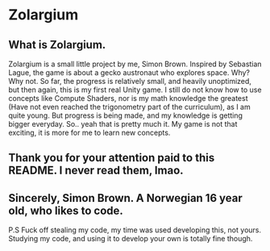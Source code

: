 # Zolargium
## What is Zolargium.
Zolargium is a small little project by me, Simon Brown.
Inspired by Sebastian Lague, the game is about a gecko austronaut who explores space.
    Why? Why not. 
So far, the progress is relatively small, and heavily unoptimized, but then again, this is my first real Unity game.
     I still do not know how to use concepts like Compute Shaders, nor is my math knowledge the greatest (Have not even reached the trigonometry part of the curriculum), as I am quite young.
But progress is being made, and my knowledge is getting bigger everyday.
So.. yeah that is pretty much it. My game is not that exciting, it is more for me to learn new concepts.
## Thank you for your attention paid to this README. I never read them, lmao.
##   Sincerely, Simon Brown. A Norwegian 16 year old, who likes to code.
P.S Fuck off stealing my code, my time was used developing this, not yours.
Studying my code, and using it to develop your own is totally fine though.